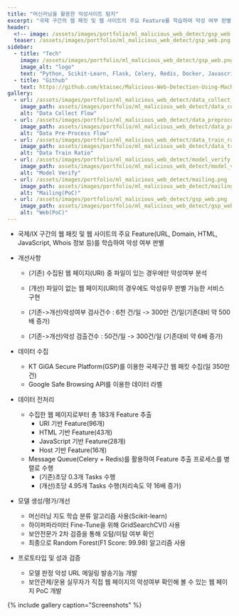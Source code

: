 ```yaml
---
title: "머신러닝을 활용한 악성사이트 탐지"
excerpt: "국제 구간의 웹 패킷 및 웹 사이트의 주요 Feature를 학습하여 악성 여부 판별"
header:
  <!-- image: /assets/images/portfolio/ml_malicious_web_detect/gsp_web.png -->
  teaser: /assets/images/portfolio/ml_malicious_web_detect/gsp_web.png
sidebar:
  - title: "Tech"
    image: /assets/images/portfolio/ml_malicious_web_detect/gsp_web.png
    image_alt: "logo"
    text: "Python, Scikit-Learn, Flask, Celery, Redis, Docker, Javascript"
  - title: "Github"
    text: https://github.com/ktaisec/Malicious-Web-Detection-Using-Machine-Learning
gallery:
  - url: /assets/images/portfolio/ml_malicious_web_detect/data_collect_flow.png
    image_path: assets/images/portfolio/ml_malicious_web_detect/data_collect_flow.png
    alt: "Data Collect Flow"
  - url: /assets/images/portfolio/ml_malicious_web_detect/data_preprocess_flow.png
    image_path: assets/images/portfolio/ml_malicious_web_detect/data_preprocess_flow.png
    alt: "Data Pre-Process Flow"
  - url: /assets/images/portfolio/ml_malicious_web_detect/data_train_ratio.png
    image_path: assets/images/portfolio/ml_malicious_web_detect/data_train_ratio.png
    alt: "Data Train Ratio"
  - url: /assets/images/portfolio/ml_malicious_web_detect/model_verify.png
    image_path: assets/images/portfolio/ml_malicious_web_detect/model_verify.png
    alt: "Model Verify"
  - url: /assets/images/portfolio/ml_malicious_web_detect/mailing.png
    image_path: assets/images/portfolio/ml_malicious_web_detect/mailing.png
    alt: "Mailing(PoC)"
  - url: /assets/images/portfolio/ml_malicious_web_detect/gsp_web.png
    image_path: assets/images/portfolio/ml_malicious_web_detect/gsp_web.png
    alt: "Web(PoC)"
---
```


- 국제/IX 구간의 웹 패킷 및 웹 사이트의 주요 Feature(URL, Domain, HTML, JavaScript, Whois 정보 등)를 학습하여 악성 여부 판별
- 개선사항
  - (기존) 수집된 웹 페이지(URI) 중 파일이 있는 경우에만 악성여부 분석
  - (개선) 파일이 없는 웹 페이지(URI)의 경우에도 악성유무 판별 가능한 서비스 구현

  - (기존->개선)악성여부 검사건수 : 6천 건/일 -> 300만 건/일(기존대비 약 500배 증가)
  - (기존->개선)악성 검출건수 : 50건/일 -> 300건/일 (기존대비 약 6배 증가)

- 데이터 수집
  - KT GiGA Secure Platform(GSP)를 이용한 국제구간 웹 패킷 수집(일 350만 건)
  - Google Safe Browsing API를 이용한 데이터 라벨


- 데이터 전처리
  - 수집한 웹 페이지로부터 총 183개 Feature 추출
    - URI 기반 Feature(96개)
    - HTML 기반 Feature(43개)
    - JavaScript 기반 Feature(28개)
    - Host 기반 Feature(16개)
  - Message Queue(Celery + Redis)를 활용하여 Feature 추출 프로세스를 병렬로 수행
    - (기존)초당 0.3개 Tasks 수행
    - (개선)초당 4.95개 Tasks 수행(처리속도 약 16배 증가)

- 모델 생성/평가/개선
  - 머신러닝 지도 학습 분류 알고리즘 사용(Scikit-learn)
  - 하이퍼파라미터 Fine-Tune을 위해 GridSearchCV() 사용
  - 보안전문가 2차 검증을 통해 오탐/미탐 여부 확인
  - 최종으로 Random Forest(F1 Score: 99.98) 알고리즘 사용

- 프로토타입 및 성과 검증
  - 모델 판정 악성 URL 메일링 발송기능 개발
  - 보안관제/운용 실무자가 직접 웹 페이지의 악성여부 확인해 볼 수 있는 웹 페이지 PoC 개발


{% include gallery caption="Screenshots" %}
